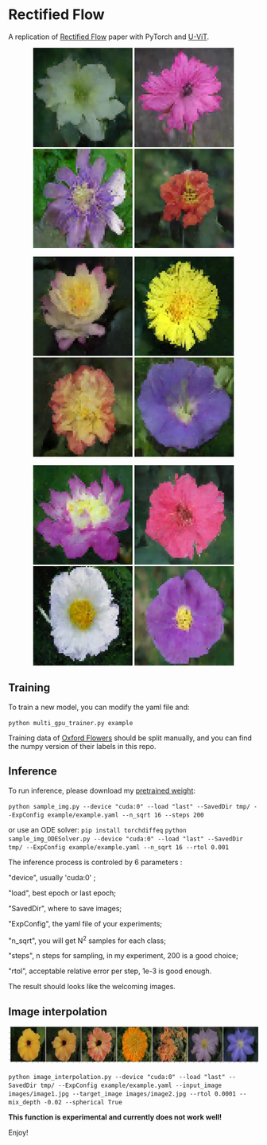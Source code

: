 # Rectified Flow
A replication of [Rectified Flow](https://arxiv.org/abs/2209.03003) paper with PyTorch and [U-ViT](https://arxiv.org/pdf/2209.12152.pdf).

<p align="center" style="margin-bottom: 0px;">
  <img src="images/01.png" width="200" />
  <img src="images/02.png" width="200" /> 
  <img src="images/03.png" width="200" />
  <img src="images/04.png" width="200" />
</p>

<p align="center" style="margin-bottom: 0px;">
  <img src="images/05.png" width="200" />
  <img src="images/06.png" width="200" /> 
  <img src="images/07.png" width="200" />
  <img src="images/08.png" width="200" />
</p>

<p align="center">
  <img src="images/09.png" width="200" />
  <img src="images/10.png" width="200" /> 
  <img src="images/11.png" width="200" />
  <img src="images/12.png" width="200" />
</p>

## Training

To train a new model, you can modify the yaml file and:

` python multi_gpu_trainer.py example `

Training data of [Oxford Flowers](https://www.robots.ox.ac.uk/~vgg/data/flowers/) should be split manually, and you can find the numpy version of their labels in this repo.

## Inference

To run inference, please  download my [pretrained weight](https://drive.google.com/file/d/1LMCcY0plI6Sx4roOpjN6mk1gQktN9AVa/view?usp=drive_link):

` python sample_img.py --device "cuda:0" --load "last" --SavedDir tmp/ --ExpConfig example/example.yaml --n_sqrt 16 --steps 200 `

or use an ODE solver:
` pip install torchdiffeq `
` python sample_img_ODESolver.py --device "cuda:0" --load "last" --SavedDir tmp/ --ExpConfig example/example.yaml --n_sqrt 16 --rtol 0.001 `

The inference process is controled by 6 parameters :

"device", usually 'cuda:0' ;

"load", best epoch or last epoch;

"SavedDir", where to save images;

"ExpConfig", the yaml file of your experiments;

"n_sqrt", you will get N<sup>2</sup> samples for each class;

"steps", n steps for sampling, in my experiment, 200 is a good choice;

"rtol", acceptable relative error per step, 1e-3 is good enough.

The result should looks like the welcoming images.

## Image interpolation

![interpolation](images/img_interpolation.png)

` python image_interpolation.py --device "cuda:0" --load "last" --SavedDir tmp/ --ExpConfig example/example.yaml --input_image images/image1.jpg --target_image images/image2.jpg --rtol 0.0001 --mix_depth -0.02 --spherical True `

**This function is experimental and currently does not work well!**

Enjoy!

